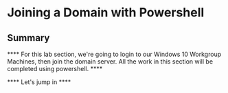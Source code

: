 # Joining a Domain with Powershell

## Summary

**** For this lab section, we're going to login to our Windows 10 Workgroup Machines, then join the domain server. All the work in this section will be completed using powershell. ****

**** Let's jump in ****